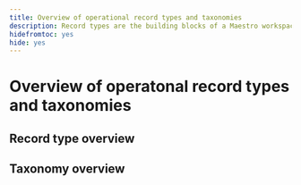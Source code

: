 ```yaml
---
title: Overview of operational record types and taxonomies
description: Record types are the building blocks of a Maestro workspace. 
hidefromtoc: yes
hide: yes
---
```


<!--udpate the metadata with real information when making this avilable in TOC and in the left nav-->

# Overview of operatonal record types and taxonomies

## Record type overview

## Taxonomy overview

